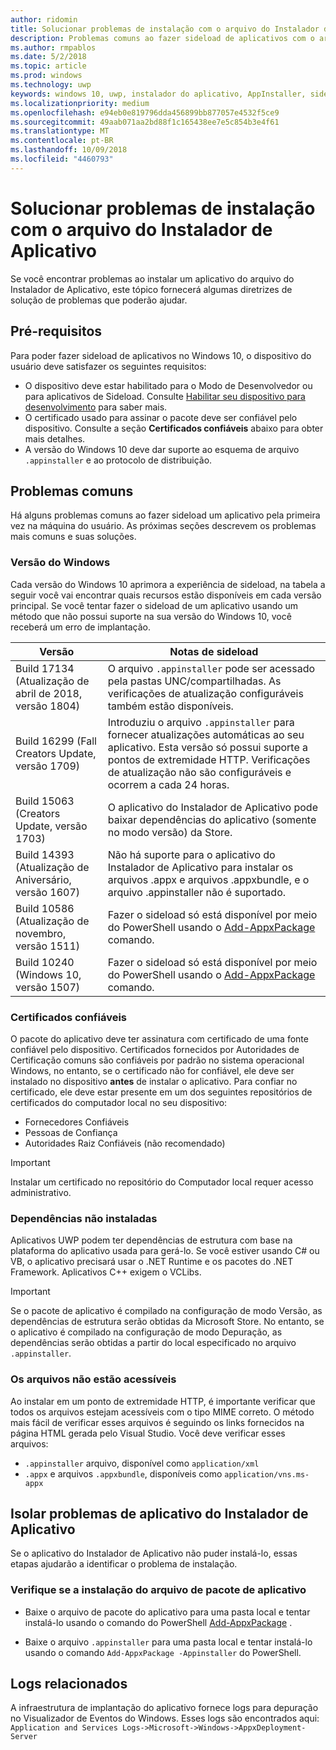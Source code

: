 ```yaml
---
author: ridomin
title: Solucionar problemas de instalação com o arquivo do Instalador de Aplicativo
description: Problemas comuns ao fazer sideload de aplicativos com o arquivo do Instalador de Aplicativo.
ms.author: rmpablos
ms.date: 5/2/2018
ms.topic: article
ms.prod: windows
ms.technology: uwp
keywords: windows 10, uwp, instalador do aplicativo, AppInstaller, sideload
ms.localizationpriority: medium
ms.openlocfilehash: e94eb0e819796dda456899bb877057e4532f5ce9
ms.sourcegitcommit: 49aab071aa2bd88f1c165438ee7e5c854b3e4f61
ms.translationtype: MT
ms.contentlocale: pt-BR
ms.lasthandoff: 10/09/2018
ms.locfileid: "4460793"
---
```

# <a name="troubleshoot-installation-issues-with-the-app-installer-file"></a>Solucionar problemas de instalação com o arquivo do Instalador de Aplicativo

Se você encontrar problemas ao instalar um aplicativo do arquivo do Instalador de Aplicativo, este tópico fornecerá algumas diretrizes de solução de problemas que poderão ajudar.

## <a name="prerequisites"></a>Pré-requisitos

Para poder fazer sideload de aplicativos no Windows 10, o dispositivo do usuário deve satisfazer os seguintes requisitos:

- O dispositivo deve estar habilitado para o Modo de Desenvolvedor ou para aplicativos de Sideload. Consulte [Habilitar seu dispositivo para desenvolvimento](https://docs.microsoft.com/windows/uwp/get-started/enable-your-device-for-development) para saber mais.
- O certificado usado para assinar o pacote deve ser confiável pelo dispositivo. Consulte a seção **Certificados confiáveis** abaixo para obter mais detalhes.
- A versão do Windows 10 deve dar suporte ao esquema de arquivo `.appinstaller` e ao protocolo de distribuição.

## <a name="common-issues"></a>Problemas comuns

Há alguns problemas comuns ao fazer sideload um aplicativo pela primeira vez na máquina do usuário. As próximas seções descrevem os problemas mais comuns e suas soluções.

### <a name="windows-version"></a>Versão do Windows

Cada versão do Windows 10 aprimora a experiência de sideload, na tabela a seguir você vai encontrar quais recursos estão disponíveis em cada versão principal. Se você tentar fazer o sideload de um aplicativo usando um método que não possui suporte na sua versão do Windows 10, você receberá um erro de implantação.

| Versão | Notas de sideload |
|---------|----------------|
| Build 17134 (Atualização de abril de 2018, versão 1804)    | O arquivo `.appinstaller` pode ser acessado pela pastas UNC/compartilhadas. As verificações de atualização configuráveis também estão disponíveis. |
| Build 16299 (Fall Creators Update, versão 1709) | Introduziu o arquivo `.appinstaller` para fornecer atualizações automáticas ao seu aplicativo. Esta versão só possui suporte a pontos de extremidade HTTP. Verificações de atualização não são configuráveis e ocorrem a cada 24 horas. |
| Build 15063 (Creators Update, versão 1703)      | O aplicativo do Instalador de Aplicativo pode baixar dependências do aplicativo (somente no modo versão) da Store. |
| Build 14393 (Atualização de Aniversário, versão 1607)   | Não há suporte para o aplicativo do Instalador de Aplicativo para instalar os arquivos .appx e arquivos .appxbundle, e o arquivo .appinstaller não é suportado. |
| Build 10586 (Atualização de novembro, versão 1511)      | Fazer o sideload só está disponível por meio do PowerShell usando o [Add-AppxPackage](https://docs.microsoft.com/powershell/module/appx/add-appxpackage?view=win10-ps) comando. |
| Build 10240 (Windows 10, versão 1507)           | Fazer o sideload só está disponível por meio do PowerShell usando o [Add-AppxPackage](https://docs.microsoft.com/powershell/module/appx/add-appxpackage?view=win10-ps) comando. |

### <a name="trusted-certificates"></a>Certificados confiáveis

O pacote do aplicativo deve ter assinatura com certificado de uma fonte confiável pelo dispositivo. Certificados fornecidos por Autoridades de Certificação comuns são confiáveis por padrão no sistema operacional Windows, no entanto, se o certificado não for confiável, ele deve ser instalado no dispositivo **antes** de instalar o aplicativo. Para confiar no certificado, ele deve estar presente em um dos seguintes repositórios de certificados do computador local no seu dispositivo:

- Fornecedores Confiáveis
- Pessoas de Confiança
- Autoridades Raiz Confiáveis (não recomendado)

 >[!IMPORTANT]
 > Instalar um certificado no repositório do Computador local requer acesso administrativo.

### <a name="dependencies-not-installed"></a>Dependências não instaladas 

Aplicativos UWP podem ter dependências de estrutura com base na plataforma do aplicativo usada para gerá-lo. Se você estiver usando C# ou VB, o aplicativo precisará usar o .NET Runtime e os pacotes do .NET Framework. Aplicativos C++ exigem o VCLibs.

>[!IMPORTANT] 
> Se o pacote de aplicativo é compilado na configuração de modo Versão, as dependências de estrutura serão obtidas da Microsoft Store. No entanto, se o aplicativo é compilado na configuração de modo Depuração, as dependências serão obtidas a partir do local especificado no arquivo `.appinstaller`.

### <a name="files-not-accessible"></a>Os arquivos não estão acessíveis

Ao instalar em um ponto de extremidade HTTP, é importante verificar que todos os arquivos estejam acessíveis com o tipo MIME correto. O método mais fácil de verificar esses arquivos é seguindo os links fornecidos na página HTML gerada pelo Visual Studio. Você deve verificar esses arquivos:

- `.appinstaller` arquivo, disponível como `application/xml`
- `.appx` e arquivos `.appxbundle`, disponíveis como `application/vns.ms-appx`

## <a name="isolate-app-installer-app-issues"></a>Isolar problemas de aplicativo do Instalador de Aplicativo

Se o aplicativo do Instalador de Aplicativo não puder instalá-lo, essas etapas ajudarão a identificar o problema de instalação.

### <a name="verify-app-package-file-installation"></a>Verifique se a instalação do arquivo de pacote de aplicativo

- Baixe o arquivo de pacote do aplicativo para uma pasta local e tentar instalá-lo usando o comando do PowerShell [Add-AppxPackage](https://docs.microsoft.com/powershell/module/appx/add-appxpackage?view=win10-ps) .

- Baixe o arquivo `.appinstaller` para uma pasta local e tentar instalá-lo usando o comando `Add-AppxPackage -Appinstaller` do PowerShell.

## <a name="related-logs"></a>Logs relacionados

A infraestrutura de implantação do aplicativo fornece logs para depuração no Visualizador de Eventos do Windows. Esses logs são encontrados aqui: `Application and Services Logs->Microsoft->Windows->AppxDeployment-Server`



